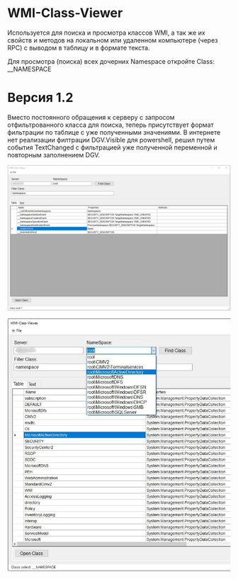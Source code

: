 # WMI-Class-Viewer

Используется для поиска и просмотра классов WMI, а так же их свойств и методов на локальном или удаленном компьютере (через RPC) с выводом в таблицу и в формате текста.

Для просмотра (поиска) всех дочерних Namespace откройте Class: __NAMESPACE

# Версия 1.2 
Вместо постоянного обращения к серверу с запросом отфильтрованного класса для поиска, теперь присутствует формат фильтрации по таблице с уже полученными значениями. В интернете нет реализации филтрации DGV.Visible для powershell, решил путем события TextChanged с фильтрацией уже полученной переменной и повторным заполнением DGV.

![Image alt](https://github.com/Lifailon/WMI-Class-Viewer/blob/rsa/Open%20Class%20Namespace.jpg)

![Image alt](https://github.com/Lifailon/WMI-Class-Viewer/blob/rsa/Find%20Namespace.jpg)



